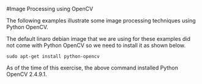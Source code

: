 #Image Processing using OpenCV

The following examples illustrate some image processing techniques using Python OpenCV.

The default linaro debian image that we are using for these examples did not come with Python OpenCV so we need to install it as shown below.

```
sudo apt-get install python-opencv
```
As of the time of this exercise, the above command installed Python OpenCV 2.4.9.1.
